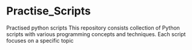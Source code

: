 # Practise_Scripts
Practised python scripts
This repository consists collection of Python scripts with various programming concepts and techniques. 
Each script focuses on a specific topic

